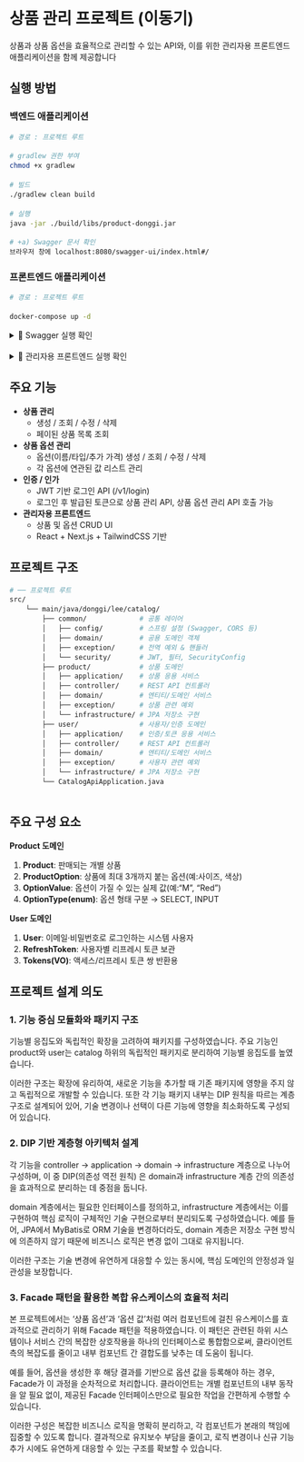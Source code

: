 # 상품 관리 프로젝트 (이동기)

상품과 상품 옵션을 효율적으로 관리할 수 있는 API와, 이를 위한 관리자용 프론트엔드 애플리케이션을 함께 제공합니다

## 실행 방법

### 백엔드 애플리케이션
```bash
# 경로 : 프로젝트 루트

# gradlew 권한 부여
chmod +x gradlew

# 빌드
./gradlew clean build

# 실행
java -jar ./build/libs/product-donggi.jar

# +a) Swagger 문서 확인
브라우저 창에 localhost:8080/swagger-ui/index.html#/
```

### 프론트엔드 애플리케이션
```bash
# 경로 : 프로젝트 루트

docker-compose up -d
```

<details>
<summary> 📃 Swagger 실행 확인</summary>
<div markdown="1">

- 브라우저에서 localhost:8080/swagger-ui/index.html 접속

![관리자 대시보드 스크린샷](images/img.png)

</div>
</details>

<br>

<details>
<summary> 👾 관리자용 프론트엔드 실행 확인</summary>
<div markdown="1">

**브라우저에서 localhost:3000 접속**
![관리자용 앱 메인 페이지](images/img2.png)
- 이메일 : `admin@donggi.lee`
- 비밀번호 : `admin1234`

**대시보드 페이지**
![관리자용 앱 대시보드 페이지](images/img3.png)
</div>
</details>

## 주요 기능

- **상품 관리**
  - 생성 / 조회 / 수정 / 삭제
  - 페이된 상품 목록 조회
- **상품 옵션 관리**
  - 옵션(이름/타입/추가 가격) 생성 / 조회 / 수정 / 삭제
  - 각 옵션에 연관된 값 리스트 관리
- **인증 / 인가**
  - JWT 기반 로그인 API (/v1/login)
  - 로그인 후 발급된 토큰으로 상품 관리 API, 상품 옵션 관리 API 호출 가능
- **관리자용 프론트엔드**
  - 상품 및 옵션 CRUD UI
  - React + Next.js + TailwindCSS 기반

## 프로젝트 구조

```bash
# ── 프로젝트 루트
src/
    └── main/java/donggi/lee/catalog/
        ├── common/             # 공통 레이어
        │   ├── config/         # 스프링 설정 (Swagger, CORS 등)
        │   ├── domain/         # 공용 도메인 객체
        │   ├── exception/      # 전역 예외 & 핸들러
        │   └── security/       # JWT, 필터, SecurityConfig
        ├── product/            # 상품 도메인
        │   ├── application/    # 상품 응용 서비스
        │   ├── controller/     # REST API 컨트롤러
        │   ├── domain/         # 엔티티/도메인 서비스
        │   ├── exception/      # 상품 관련 예외
        │   └── infrastructure/ # JPA 저장소 구현
        ├── user/               # 사용자/인증 도메인
        │   ├── application/    # 인증/토큰 응용 서비스
        │   ├── controller/     # REST API 컨트롤러
        │   ├── domain/         # 엔티티/도메인 서비스
        │   ├── exception/      # 사용자 관련 예외
        │   └── infrastructure/ # JPA 저장소 구현
        └── CatalogApiApplication.java
    
```

## 주요 구성 요소

**Product 도메인**
1.	**Product**: 판매되는 개별 상품
2.	**ProductOption**: 상품에 최대 3개까지 붙는 옵션(예:사이즈, 색상)
3.	**OptionValue**: 옵션이 가질 수 있는 실제 값(예:“M”, “Red”)
4.	**OptionType(enum)**: 옵션 형태 구분 → SELECT, INPUT

**User 도메인**
1.	**User**: 이메일·비밀번호로 로그인하는 시스템 사용자
2.	**RefreshToken**: 사용자별 리프레시 토큰 보관
3.	**Tokens(VO)**: 액세스/리프레시 토큰 쌍 반환용

## 프로젝트 설계 의도

### 1. 기능 중심 모듈화와 패키지 구조

기능별 응집도와 독립적인 확장을 고려하여 패키지를 구성하였습니다. 주요 기능인 product와 user는 catalog 하위의 독립적인 패키지로 분리하여 기능별 응집도를 높였습니다.  

이러한 구조는 확장에 유리하여, 새로운 기능을 추가할 때 기존 패키지에 영향을 주지 않고 독립적으로 개발할 수 있습니다. 또한 각 기능 패키지 내부는 DIP 원칙을 따르는 계층 구조로 설계되어 있어, 기술 변경이나 선택이 다른 기능에 영향을 최소화하도록 구성되어 있습니다. 

### 2. DIP 기반 계층형 아키텍처 설계

각 기능을 controller → application → domain → infrastructure 계층으로 나누어 구성하며, 이 중 DIP(의존성 역전 원칙) 은 domain과 infrastructure 계층 간의 의존성을 효과적으로 분리하는 데 중점을 둡니다.

domain 계층에서는 필요한 인터페이스를 정의하고, infrastructure 계층에서는 이를 구현하여 핵심 로직이 구체적인 기술 구현으로부터 분리되도록 구성하였습니다. 예를 들어, JPA에서 MyBatis로 ORM 기술을 변경하더라도, domain 계층은 저장소 구현 방식에 의존하지 않기 때문에 비즈니스 로직은 변경 없이 그대로 유지됩니다.  

이러한 구조는 기술 변경에 유연하게 대응할 수 있는 동시에, 핵심 도메인의 안정성과 일관성을 보장합니다.


### 3. Facade 패턴을 활용한 복합 유스케이스의 효율적 처리

본 프로젝트에서는 ‘상품 옵션’과 ‘옵션 값’처럼 여러 컴포넌트에 걸친 유스케이스를 효과적으로 관리하기 위해 Facade 패턴을 적용하였습니다. 이 패턴은 관련된 하위 시스템이나 서비스 간의 복잡한 상호작용을 하나의 인터페이스로 통합함으로써, 클라이언트 측의 복잡도를 줄이고 내부 컴포넌트 간 결합도를 낮추는 데 도움이 됩니다.  

예를 들어, 옵션을 생성한 후 해당 결과를 기반으로 옵션 값을 등록해야 하는 경우, Facade가 이 과정을 순차적으로 처리합니다. 클라이언트는 개별 컴포넌트의 내부 동작을 알 필요 없이, 제공된 Facade 인터페이스만으로 필요한 작업을 간편하게 수행할 수 있습니다.  

이러한 구성은 복잡한 비즈니스 로직을 명확히 분리하고, 각 컴포넌트가 본래의 책임에 집중할 수 있도록 합니다. 결과적으로 유지보수 부담을 줄이고, 로직 변경이나 신규 기능 추가 시에도 유연하게 대응할 수 있는 구조를 확보할 수 있습니다.  
